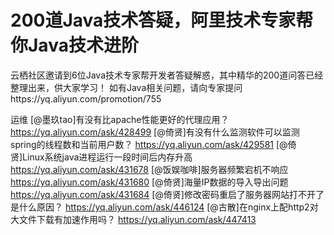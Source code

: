 # 200道Java技术答疑，阿里技术专家帮你Java技术进阶
云栖社区邀请到6位Java技术专家帮开发者答疑解惑，其中精华的200道问答已经整理出来，供大家学习！
如有Java相关问题，请向专家提问https://yq.aliyun.com/promotion/755

运维
[@墨玖tao]有没有比apache性能更好的代理应用？ 
https://yq.aliyun.com/ask/428499
[@倚贤]有没有什么监测软件可以监测spring的线程数和当前用户数？ 
https://yq.aliyun.com/ask/429581
[@倚贤]Linux系统java进程运行一段时间后内存升高 
https://yq.aliyun.com/ask/431678
[@饭娱咖啡]服务器频繁宕机不响应 
https://yq.aliyun.com/ask/431680
[@倚贤]海量IP数据的导入导出问题 
https://yq.aliyun.com/ask/431684
[@倚贤]修改密码重启了服务器网站打不开了是什么原因？ 
https://yq.aliyun.com/ask/446124
[@古散]在nginx上配http2对大文件下载有加速作用吗？ 
https://yq.aliyun.com/ask/447413
